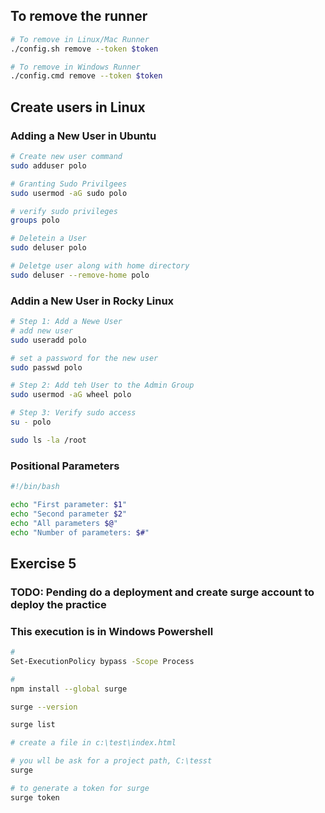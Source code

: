 



## To remove the runner
```bash
# To remove in Linux/Mac Runner
./config.sh remove --token $token

# To remove in Windows Runner
./config.cmd remove --token $token

```


## Create users in Linux

### Adding a New User in Ubuntu
```bash
# Create new user command
sudo adduser polo

# Granting Sudo Privilgees
sudo usermod -aG sudo polo

# verify sudo privileges
groups polo

# Deletein a User
sudo deluser polo

# Deletge user along with home directory
sudo deluser --remove-home polo

```

### Addin a New User in Rocky Linux
```bash
# Step 1: Add a Newe User
# add new user
sudo useradd polo

# set a password for the new user
sudo passwd polo

# Step 2: Add teh User to the Admin Group
sudo usermod -aG wheel polo

# Step 3: Verify sudo access
su - polo

sudo ls -la /root

```


### Positional Parameters
```bash
#!/bin/bash

echo "First parameter: $1"
echo "Second parameter $2"
echo "All parameters $@"
echo "Number of parameters: $#"

```


## Exercise 5

### TODO: Pending do a deployment and create surge account to deploy the practice

### This execution is in Windows Powershell
```bash
#
Set-ExecutionPolicy bypass -Scope Process

#
npm install --global surge

surge --version

surge list

# create a file in c:\test\index.html

# you wll be ask for a project path, C:\tesst
surge

# to generate a token for surge
surge token


```


